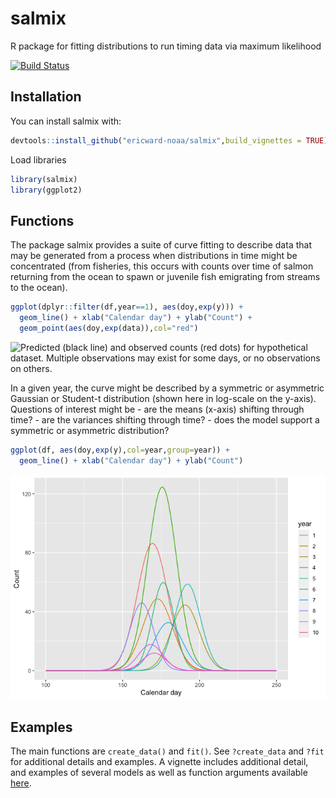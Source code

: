 <!-- README.md is generated from README.Rmd. Please edit that file -->

# salmix

R package for fitting distributions to run timing data via maximum
likelihood

[![Build
Status](https://travis-ci.com/ericward-noaa/salmix.svg?branch=master)](https://travis-ci.com/ericward-noaa/salmix)

## Installation

You can install salmix with:

``` r
devtools::install_github("ericward-noaa/salmix",build_vignettes = TRUE)
```

Load libraries

``` r
library(salmix)
library(ggplot2)
```

## Functions

The package salmix provides a suite of curve fitting to describe data
that may be generated from a process when distributions in time might be
concentrated (from fisheries, this occurs with counts over time of
salmon returning from the ocean to spawn or juvenile fish emigrating
from streams to the ocean).

``` r
ggplot(dplyr::filter(df,year==1), aes(doy,exp(y))) + 
  geom_line() + xlab("Calendar day") + ylab("Count") + 
  geom_point(aes(doy,exp(data)),col="red")
```

![Predicted (black line) and observed counts (red dots) for hypothetical
dataset. Multiple observations may exist for some days, or no
observations on others.](README-figs/unnamed-chunk-5-1.png)

In a given year, the curve might be described by a symmetric or
asymmetric Gaussian or Student-t distribution (shown here in log-scale
on the y-axis). Questions of interest might be - are the means (x-axis)
shifting through time? - are the variances shifting through time? - does
the model support a symmetric or asymmetric distribution?

``` r
ggplot(df, aes(doy,exp(y),col=year,group=year)) + 
  geom_line() + xlab("Calendar day") + ylab("Count")
```

![](README-figs/unnamed-chunk-6-1.png)<!-- -->

## Examples

The main functions are `create_data()` and `fit()`. See `?create_data`
and `?fit` for additional details and examples. A vignette includes
additional detail, and examples of several models as well as function
arguments available
[here](https://github.com/ericward-noaa/salmix/tree/master/vignettes).
